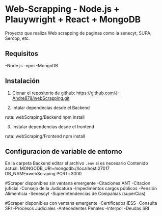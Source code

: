 # Web-Scrapping - Node.js + Plauywright + React + MongoDB
Proyecto que realiza Web scrapping de paginas como la senecyt, SUPA, Sercop, etc.

## Requisitos
-Node.js
-npm
-MongoDB

## Instalación
1. Clonar el repositorio de github: https://github.com/J-Andre878/webScrapping.git

2. Intalar dependecias desde el Backend

ruta: webScraping/Backend
npm install

3. Instalar dependencias desde el frontend

ruta: webScraping/Frontend
npm install

## Configuracion de variable de entorno
En la carpeta Backend editar el archivo `.env` si es necesario
Contenido actual:
MONGODB_URI=mongodb://localhost:27017
DB_NAME=webScraping
PORT=3000

#Scraper disponibles sin ventana emergente
-Citaciones ANT
-Citacion juficial
-Consejo de la Judicatura
-Impedimentos cargos públicos
-Pensión Alimenticia
-Senescyt
-Superintendencias de Compañias (superCias)

#Scraper disponibles con ventana emergente
-Certificados IESS
-Consulta SRI
-Procesos Judiciales
-Antecedentes Penales
-Interpol
-Deudas SRI
